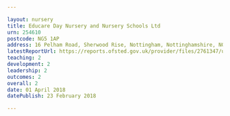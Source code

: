 ```yaml
---

layout: nursery
title: Educare Day Nursery and Nursery Schools Ltd
urn: 254610
postcode: NG5 1AP
address: 16 Pelham Road, Sherwood Rise, Nottingham, Nottinghamshire, NG5 1AP
latestReportUrl: https://reports.ofsted.gov.uk/provider/files/2761347/urn/254610.pdf
teaching: 2
development: 2
leadership: 2
outcomes: 2
overall: 2
date: 01 April 2018 
datePublish: 23 February 2018

---
```

